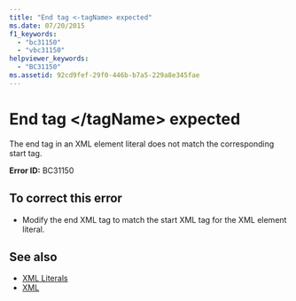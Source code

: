 ```yaml
---
title: "End tag <-tagName> expected"
ms.date: 07/20/2015
f1_keywords: 
  - "bc31150"
  - "vbc31150"
helpviewer_keywords: 
  - "BC31150"
ms.assetid: 92cd9fef-29f0-446b-b7a5-229a8e345fae
---
```

# End tag \</tagName> expected
The end tag in an XML element literal does not match the corresponding start tag.  
  
 **Error ID:** BC31150  
  
## To correct this error  
  
- Modify the end XML tag to match the start XML tag for the XML element literal.  
  
## See also

- [XML Literals](../../visual-basic/language-reference/xml-literals/index.md)
- [XML](../../visual-basic/programming-guide/language-features/xml/index.md)
